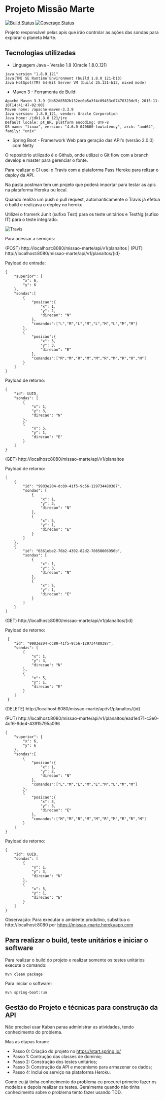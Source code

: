 # Projeto Missão Marte

[![Build Status](https://travis-ci.org/ander-f-silva/missao-marte.svg?branch=master)](https://travis-ci.org/ander-f-silva/missao-marte)
[![Coverage Status](https://coveralls.io/repos/github/ander-f-silva/missao-marte/badge.svg)](https://coveralls.io/github/ander-f-silva/missao-marte)

Projeto responsável pelas apis que irão controlar as ações das sondas  para explorar o planeta Marte.
## Tecnologias utilizadas

* Linguagem Java - Versão 1.8 (Oracle 1.8.0_121)

```
java version "1.8.0_121"
Java(TM) SE Runtime Environment (build 1.8.0_121-b13)
Java HotSpot(TM) 64-Bit Server VM (build 25.121-b13, mixed mode)
```

* Maven 3 - Ferramenta de Build

```
Apache Maven 3.3.9 (bb52d8502b132ec0a5a3f4c09453c07478323dc5; 2015-11-10T14:41:47-02:00)
Maven home: /apache-maven-3.3.9
Java version: 1.8.0_121, vendor: Oracle Corporation
Java home: /jdk1.8.0_121/jre
Default locale: pt_BR, platform encoding: UTF-8
OS name: "linux", version: "4.6.0-040600-lowlatency", arch: "amd64", family: "unix"
```

* Spring Boot - Framerwork Web para geração das API's (versão 2.0.0) com Netty

O repositório utilizado é o Github, onde utilizei o Git flow com a branch develop e master para gerenciar o fonte.

Para realizar o CI usei o Travis com a plataforma Pass Heroku para relizar o deploy da API.

Na pasta postman tem um projeto que poderá importar para testar  as apis na plataforma Heroku ou local.

Quando realizo um push o pull request, automanticamente o Travis já efetua o build e realizava o deploy no heroku.

Utilizei o framerk Junit (sufixo Test) para os teste unitários e TestNg (sufixo IT) para o teste integrado.

![Travis](https://github.com/ander-f-silva/missao-marte/blob/develop/images/travis.png)

Para acessar a serviços:

(POST) http://localhost:8080/missao-marte/api/v1/planaltos | (PUT) http://localhost:8080/missao-marte/api/v1/planaltos/{id}

Payload de entrada:

```
{
	"superior": {
		"x": 6,
		"y": 6
	},
	"sondas":[
		{
			"posicao":{
				"x": 1,
				"y": 2,
				"direcao": "N"
			},
			"comandos":["L","M","L","M","L","M","L","M","M"]
		},
		{
			"posicao":{
				"x": 3,
				"y": 3,
				"direcao": "E"
			},
			"comandos":["M","M","R","M","M","R","M","R","R","M"]
		}
	]
}
```

Payload de retorno:

```
{
    "id": UUID,
    "sondas": [
        {
            "x": 1,
            "y": 3,
            "direcao": "N"
        },
        {
            "x": 5,
            "y": 1,
            "direcao": "E"
        }
    ]
}
```

(GET) http://localhost:8080/missao-marte/api/v1/planaltos

Payload de retorno:

```
[
    {
        "id": "9903e204-dc89-41f5-9c56-129734480387",
        "sondas": [
            {
                "x": 1,
                "y": 3,
                "direcao": "N"
            },
            {
                "x": 5,
                "y": 1,
                "direcao": "E"
            }
        ]
    },
    {
        "id": "6361ebe2-76b2-4302-82d2-70858606956b",
        "sondas": [
            {
                "x": 1,
                "y": 3,
                "direcao": "N"
            },
            {
                "x": 5,
                "y": 1,
                "direcao": "E"
            }
        ]
    }
]
```

(GET) http://localhost:8080/missao-marte/api/v1/planaltos/{id}

Payload de retorno:

```
 {
    "id": "9903e204-dc89-41f5-9c56-129734480387",
    "sondas": [
        {
            "x": 1,
            "y": 3,
            "direcao": "N"
        },
        {
            "x": 5,
            "y": 1,
            "direcao": "E"
        }
    ]
 }
```

(DELETE) http://localhost:8080/missao-marte/api/v1/planaltos/{id}

(PUT) http://localhost:8080/missao-marte/api/v1/planaltos/ead1e471-c3e0-4cf6-9de4-43915795a096

```
{
	"superior": {
		"x": 6,
		"y": 6
	},
	"sondas":[
		{
			"posicao":{
				"x": 1,
				"y": 2,
				"direcao": "N"
			},
			"comandos":["L","M","L","M","L","M","L","M","M"]
		},
		{
			"posicao":{
				"x": 3,
				"y": 3,
				"direcao": "E"
			},
			"comandos":["M","M","R","M","M","R","M","R","R","M"]
		}
	]
}
```

Payload de retorno:

```
{
    "id": UUID,
    "sondas": [
        {
            "x": 1,
            "y": 3,
            "direcao": "N"
        },
        {
            "x": 5,
            "y": 1,
            "direcao": "E"
        }
    ]
}
```

Observação: Para executar o ambiente produtivo, substitua o http://localhost:8080 por https://missao-marte.herokuapp.com

## Para realizar o build, teste unitários e iniciar o software

Para realizar o build do projeto e realizar somente os testes unitários execute o comando:

```
mvn clean package
```

Para iniciar o software:

```
mvn spring-boot:run
```

## Gestão do Projeto e técnicas para construção da API

Não precisei usar Kaban paraa administrar as atividades, tendo conhecimento do problema.

Mas as etapas foram:

* Passo 0: Criação do projeto no https://start.spring.io/
* Passo 1: Contrução das classes de dominio;
* Passo 2: Construção dos testes unitários;
* Passo 3: Construção da API e mecanismo para armazenar os dados;
* Passo 4: Inclui os serviço na plataforma Heroku.

Como eu já tinha conhecimento do problema eu procurei primeiro fazer os modelos e depois realizar os testes.
Geralmente quando não tinha conhecimento sobre o problema tento fazer usando TDD.
